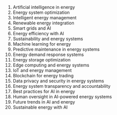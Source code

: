 

1. Artificial intelligence in energy
2. Energy system optimization
3. Intelligent energy management
4. Renewable energy integration
5. Smart grids and AI
6. Energy efficiency with AI
7. Sustainability and energy systems
8. Machine learning for energy
9. Predictive maintenance in energy systems
10. Energy demand response systems
11. Energy storage optimization
12. Edge computing and energy systems
13. IoT and energy management
14. Blockchain for energy trading
15. Data privacy and security in energy systems
16. Energy system transparency and accountability
17. Best practices for AI in energy
18. Human oversight in AI-powered energy systems
19. Future trends in AI and energy
20. Sustainable energy with AI


